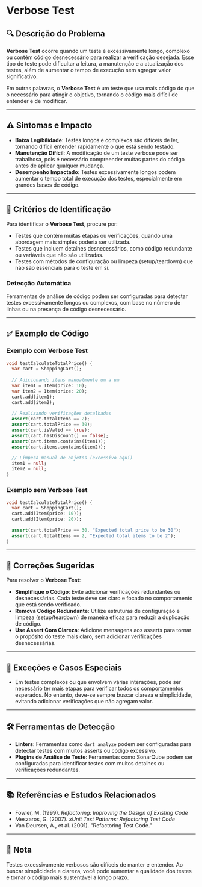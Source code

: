 # Verbose Test

## 🔍 Descrição do Problema
**Verbose Test** ocorre quando um teste é excessivamente longo, complexo ou contém código desnecessário para realizar a verificação desejada. Esse tipo de teste pode dificultar a leitura, a manutenção e a atualização dos testes, além de aumentar o tempo de execução sem agregar valor significativo.

Em outras palavras, o **Verbose Test** é um teste que usa mais código do que o necessário para atingir o objetivo, tornando o código mais difícil de entender e de modificar.

---

## ⚠️ Sintomas e Impacto
- **Baixa Legibilidade**: Testes longos e complexos são difíceis de ler, tornando difícil entender rapidamente o que está sendo testado.
- **Manutenção Difícil**: A modificação de um teste verbose pode ser trabalhosa, pois é necessário compreender muitas partes do código antes de aplicar qualquer mudança.
- **Desempenho Impactado**: Testes excessivamente longos podem aumentar o tempo total de execução dos testes, especialmente em grandes bases de código.

---

## 🔑 Critérios de Identificação
Para identificar o **Verbose Test**, procure por:
- Testes que contêm muitas etapas ou verificações, quando uma abordagem mais simples poderia ser utilizada.
- Testes que incluem detalhes desnecessários, como código redundante ou variáveis que não são utilizadas.
- Testes com métodos de configuração ou limpeza (setup/teardown) que não são essenciais para o teste em si.

### Detecção Automática
Ferramentas de análise de código podem ser configuradas para detectar testes excessivamente longos ou complexos, com base no número de linhas ou na presença de código desnecessário.

---

## ✅ Exemplo de Código

### Exemplo com Verbose Test

```dart
void testCalculateTotalPrice() {
  var cart = ShoppingCart();
  
  // Adicionando itens manualmente um a um
  var item1 = Item(price: 10);
  var item2 = Item(price: 20);
  cart.add(item1);
  cart.add(item2);

  // Realizando verificações detalhadas
  assert(cart.totalItems == 2);
  assert(cart.totalPrice == 30);
  assert(cart.isValid == true);
  assert(cart.hasDiscount() == false);
  assert(cart.items.contains(item1));
  assert(cart.items.contains(item2));

  // Limpeza manual de objetos (excessivo aqui)
  item1 = null;
  item2 = null;
}
```

### Exemplo sem Verbose Test

```dart
void testCalculateTotalPrice() {
  var cart = ShoppingCart();
  cart.add(Item(price: 10));
  cart.add(Item(price: 20));

  assert(cart.totalPrice == 30, "Expected total price to be 30");
  assert(cart.totalItems == 2, "Expected total items to be 2");
}
```

---

## 🚀 Correções Sugeridas
Para resolver o **Verbose Test**:

- **Simplifique o Código**: Evite adicionar verificações redundantes ou desnecessárias. Cada teste deve ser claro e focado no comportamento que está sendo verificado.
- **Remova Código Redundante**: Utilize estruturas de configuração e limpeza (setup/teardown) de maneira eficaz para reduzir a duplicação de código.
- **Use Assert Com Clareza**: Adicione mensagens aos asserts para tornar o propósito do teste mais claro, sem adicionar verificações desnecessárias.

---

## 🌟 Exceções e Casos Especiais
- Em testes complexos ou que envolvem várias interações, pode ser necessário ter mais etapas para verificar todos os comportamentos esperados. No entanto, deve-se sempre buscar clareza e simplicidade, evitando adicionar verificações que não agregam valor.
  
---

## 🛠 Ferramentas de Detecção
- **Linters**: Ferramentas como `dart analyze` podem ser configuradas para detectar testes com muitos asserts ou código excessivo.
- **Plugins de Análise de Teste**: Ferramentas como SonarQube podem ser configuradas para identificar testes com muitos detalhes ou verificações redundantes.

---

## 📚 Referências e Estudos Relacionados
- Fowler, M. (1999). *Refactoring: Improving the Design of Existing Code*
- Meszaros, G. (2007). *xUnit Test Patterns: Refactoring Test Code*
- Van Deursen, A., et al. (2001). "Refactoring Test Code."

---

## 📝 Nota
Testes excessivamente verbosos são difíceis de manter e entender. Ao buscar simplicidade e clareza, você pode aumentar a qualidade dos testes e tornar o código mais sustentável a longo prazo.

